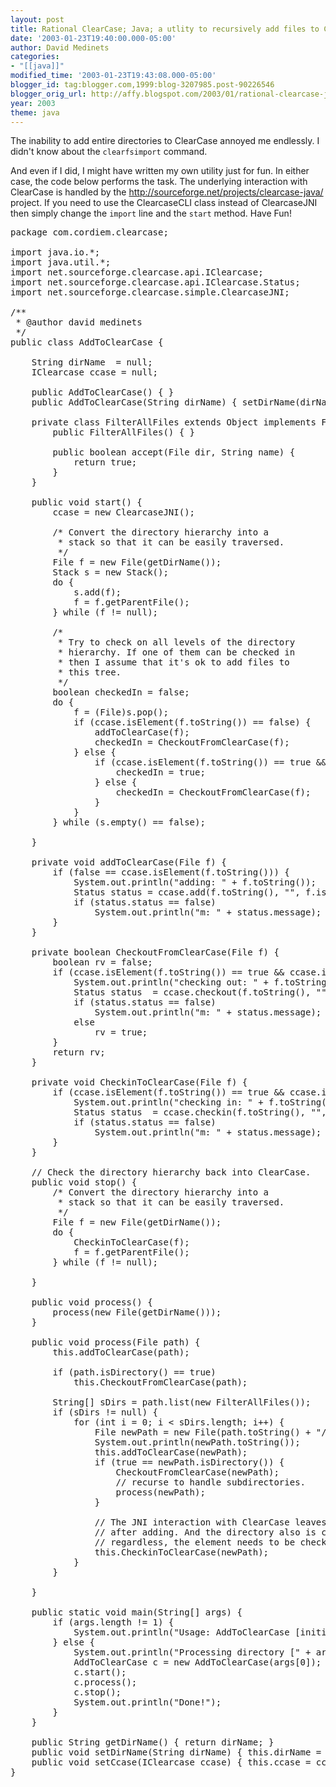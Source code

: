 ```yaml
---
layout: post
title: Rational ClearCase; Java; a utlity to recursively add files to ClearCase.
date: '2003-01-23T19:40:00.000-05:00'
author: David Medinets
categories:
- "[[java]]"
modified_time: '2003-01-23T19:43:08.000-05:00'
blogger_id: tag:blogger.com,1999:blog-3207985.post-90226546
blogger_orig_url: http://affy.blogspot.com/2003/01/rational-clearcase-java-utlity-to.md
year: 2003
theme: java
---
```


The inability to add entire directories to ClearCase annoyed me endlessly. I didn't know about the <code>clearfsimport</code> command.


And even if I did, I might have written my own utility just for fun. In either case, the code below performs the task. The underlying interaction with ClearCase is handled by the <a href="http://sourceforge.net/projects/clearcase-java/">http://sourceforge.net/projects/clearcase-java/</a> project. If you need to use the ClearcaseCLI class instead of ClearcaseJNI then simply change the <code>import</code> line and the <code>start</code> method. Have Fun!
<pre>
package com.cordiem.clearcase;

import java.io.*;
import java.util.*;
import net.sourceforge.clearcase.api.IClearcase;
import net.sourceforge.clearcase.api.IClearcase.Status;
import net.sourceforge.clearcase.simple.ClearcaseJNI;

/**
 * @author david medinets
 */
public class AddToClearCase {

	String dirName  = null;
	IClearcase ccase = null;

	public AddToClearCase() { }
	public AddToClearCase(String dirName) { setDirName(dirName); }

	private class FilterAllFiles extends Object implements FilenameFilter {
		public FilterAllFiles() { }

		public boolean accept(File dir, String name) {
			return true;
		}
	}

	public void start() {
		ccase = new ClearcaseJNI();

		/* Convert the directory hierarchy into a
		 * stack so that it can be easily traversed.
		 */
		File f = new File(getDirName());
		Stack s = new Stack();
		do {
			s.add(f);
			f = f.getParentFile();
		} while (f != null);

		/*
		 * Try to check on all levels of the directory
		 * hierarchy. If one of them can be checked in
		 * then I assume that it's ok to add files to
		 * this tree.
		 */
		boolean checkedIn = false;
		do {
			f = (File)s.pop();
			if (ccase.isElement(f.toString()) == false) {
				addToClearCase(f);
				checkedIn = CheckoutFromClearCase(f);
			} else {
				if (ccase.isElement(f.toString()) == true && ccase.isCheckedOut(f.toString()) == true) {
					checkedIn = true;
				} else {
					checkedIn = CheckoutFromClearCase(f);
				}
			}
		} while (s.empty() == false);

	}

	private void addToClearCase(File f) {
		if (false == ccase.isElement(f.toString())) {
			System.out.println("adding: " + f.toString());
			Status status = ccase.add(f.toString(), "", f.isDirectory());
			if (status.status == false)
				System.out.println("m: " + status.message);
		}
	}

	private boolean CheckoutFromClearCase(File f) {
		boolean rv = false;
		if (ccase.isElement(f.toString()) == true && ccase.isCheckedOut(f.toString()) == false) {
			System.out.println("checking out: " + f.toString());
			Status status  = ccase.checkout(f.toString(), "", true, false);
			if (status.status == false)
				System.out.println("m: " + status.message);
			else
				rv = true;
		}
		return rv;
	}

	private void CheckinToClearCase(File f) {
		if (ccase.isElement(f.toString()) == true && ccase.isCheckedOut(f.toString()) == true) {
			System.out.println("checking in: " + f.toString());
			Status status  = ccase.checkin(f.toString(), "", false);
			if (status.status == false)
				System.out.println("m: " + status.message);
		}
	}

	// Check the directory hierarchy back into ClearCase.
	public void stop() {
		/* Convert the directory hierarchy into a
		 * stack so that it can be easily traversed.
		 */
		File f = new File(getDirName());
		do {
			CheckinToClearCase(f);
			f = f.getParentFile();
		} while (f != null);

	}

	public void process() {
		process(new File(getDirName()));
	}

	public void process(File path) {
		this.addToClearCase(path);

		if (path.isDirectory() == true)
			this.CheckoutFromClearCase(path);

		String[] sDirs = path.list(new FilterAllFiles());
		if (sDirs != null) {
			for (int i = 0; i < sDirs.length; i++) {
				File newPath = new File(path.toString() + "/" + sDirs[i]);
				System.out.println(newPath.toString());
				this.addToClearCase(newPath);
				if (true == newPath.isDirectory()) {
					CheckoutFromClearCase(newPath);
					// recurse to handle subdirectories.
					process(newPath);
				}

				// The JNI interaction with ClearCase leaves files checked out
				// after adding. And the directory also is checked out. So
				// regardless, the element needs to be checked in at this point.
				this.CheckinToClearCase(newPath);
			}
		}

	}

	public static void main(String[] args) {
		if (args.length != 1) {
			System.out.println("Usage: AddToClearCase [initialDir]");
		} else {
			System.out.println("Processing directory [" + args[0] + "]");
			AddToClearCase c = new AddToClearCase(args[0]);
			c.start();
			c.process();
			c.stop();
			System.out.println("Done!");
		}
	}

	public String getDirName() { return dirName; }
	public void setDirName(String dirName) { this.dirName = dirName; }
	public void setCcase(IClearcase ccase) { this.ccase = ccase; }
}
</pre>
